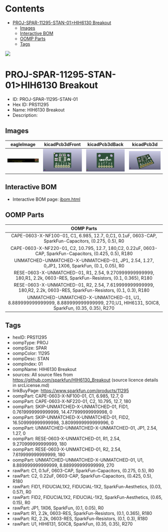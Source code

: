 



Contents
========

* [PROJ-SPAR-11295-STAN-01>HIH6130 Breakout](#proj-spar-11295-stan-01hih6130-breakout)
	* [Images](#images)
	* [Interactive BOM](#interactive-bom)
	* [OOMP Parts](#oomp-parts)
	* [Tags](#tags)
  
![][im]
# PROJ-SPAR-11295-STAN-01>HIH6130 Breakout

- ID: PROJ-SPAR-11295-STAN-01
- Hex ID: PRS11295
- Name: HIH6130 Breakout
- Description: 

## Images
  
  

|eagleImage|kicadPcb3dFront|kicadPcb3dBack|kicadPcb3d|
| :---: | :---: | :---: | :---: |
|[![eagleImage](eagleImage_140.png)](eagleImage_600.png)|[![kicadPcb3dFront](kicadPcb3dFront_140.png)](kicadPcb3dFront_600.png)|[![kicadPcb3dBack](kicadPcb3dBack_140.png)](kicadPcb3dBack_600.png)|[![kicadPcb3d](kicadPcb3d_140.png)](kicadPcb3d_600.png)|

## Interactive BOM

- Interactive BOM page: [ibom.html](kicad/bom/ibom.html)

## OOMP Parts
  

|OOMP Parts|
| :---: |
|CAPE-0603-X-NF100-01, C1, 6.985, 12.7, 0,C1, 0.1uF, 0603-CAP, SparkFun-Capacitors, (0.275, 0.5), R0|
|CAPE-0603-X-NF220-01, C2, 10.795, 12.7, 180,C2, 0.22uF, 0603-CAP, SparkFun-Capacitors, (0.425, 0.5), R180|
|UNMATCHED-UNMATCHED-X-UNMATCHED-01, JP1, 2.54, 1.27, 0,JP1, 1X06, SparkFun, (0.1, 0.05), R0|
|RESE-0603-X-UNMATCHED-01, R1, 2.54, 9.270999999999999, 180,R1, 2.2k, 0603-RES, SparkFun-Resistors, (0.1, 0.365), R180|
|RESE-0603-X-UNMATCHED-01, R2, 2.54, 7.619999999999999, 180,R2, 2.2k, 0603-RES, SparkFun-Resistors, (0.1, 0.3), R180|
|UNMATCHED-UNMATCHED-X-UNMATCHED-01, U1, 8.889999999999999, 8.889999999999999, 270,U1, HIH6131, SOIC8, SparkFun, (0.35, 0.35), R270|

## Tags

- hexID: PRS11295
- oompType: PROJ
- oompSize: SPAR
- oompColor: 11295
- oompDesc: STAN
- oompIndex: 01
- oompName: HIH6130 Breakout
- sources: All source files from https://github.com/sparkfun/HIH6130_Breakout (source licence details in srcLicense.md)
- linkBuyPage: https://www.sparkfun.com/products/11295
- oompPart: CAPE-0603-X-NF100-01, C1, 6.985, 12.7, 0
- oompPart: CAPE-0603-X-NF220-01, C2, 10.795, 12.7, 180
- oompPart: SKIP-UNMATCHED-X-UNMATCHED-01, FID1, 0.7619999999999999, 14.477999999999998, 0
- oompPart: SKIP-UNMATCHED-X-UNMATCHED-01, FID2, 16.509999999999998, 3.8099999999999996, 0
- oompPart: UNMATCHED-UNMATCHED-X-UNMATCHED-01, JP1, 2.54, 1.27, 0
- oompPart: RESE-0603-X-UNMATCHED-01, R1, 2.54, 9.270999999999999, 180
- oompPart: RESE-0603-X-UNMATCHED-01, R2, 2.54, 7.619999999999999, 180
- oompPart: UNMATCHED-UNMATCHED-X-UNMATCHED-01, U1, 8.889999999999999, 8.889999999999999, 270
- rawPart: C1, 0.1uF, 0603-CAP, SparkFun-Capacitors, (0.275, 0.5), R0
- rawPart: C2, 0.22uF, 0603-CAP, SparkFun-Capacitors, (0.425, 0.5), R180
- rawPart: FID1, FIDUCIAL1X2, FIDUCIAL-1X2, SparkFun-Aesthetics, (0.03, 0.57), R0
- rawPart: FID2, FIDUCIAL1X2, FIDUCIAL-1X2, SparkFun-Aesthetics, (0.65, 0.15), R0
- rawPart: JP1, 1X06, SparkFun, (0.1, 0.05), R0
- rawPart: R1, 2.2k, 0603-RES, SparkFun-Resistors, (0.1, 0.365), R180
- rawPart: R2, 2.2k, 0603-RES, SparkFun-Resistors, (0.1, 0.3), R180
- rawPart: U1, HIH6131, SOIC8, SparkFun, (0.35, 0.35), R270



[im]: kicadPcb3d_450.png

